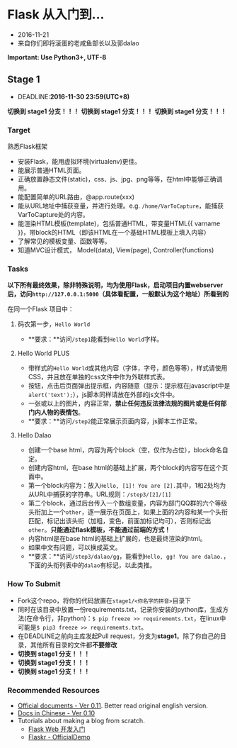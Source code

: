 # Flask 从入门到...
  - 2016-11-21
  - 来自你们即将滚蛋的老咸鱼部长以及郭dalao

**Important: Use Python3+, UTF-8**

## Stage 1
 - DEADLINE:**2016-11-30 23:59(UTC+8)**

**切换到 stage1 分支！！！**
**切换到 stage1 分支！！！**
**切换到 stage1 分支！！！**

### Target

熟悉Flask框架

- 安装Flask，能用虚拟环境(virtualenv)更佳。
- 能展示普通HTML页面。
- 正确放置静态文件(static)，css、js、jpg、png等等，在html中能够正确调用。
- 能配置简单的URL路由，@app.route(xxx)
- 能从URL地址中捕获变量，并进行处理。e.g. `/home/VarToCapture`，能捕获VarToCapture处的内容。
- 能渲染HTML模板(template)，包括普通HTML，带变量HTML{{ varname }}，带block的HTML（即该HTML在一个基础HTML模板上填入内容）
- 了解常见的模板变量、函数等等。
- 知道MVC设计模式， Model(data), View(page), Controller(functions)

### Tasks
**以下所有最终效果，除非特殊说明，均为使用Flask，启动项目内置webserver后，访问`http://127.0.0.1:5000`（具体看配置，一般默认为这个地址）所看到的**

在同一个Flask 项目中：
1. 码农第一步，`Hello World`
    - **要求：**访问`/step1`能看到`Hello World`字样。

2. Hello World PLUS
    - 带样式的`Hello World`或其他内容（字体，字号，颜色等等），样式请使用CSS，并且放在单独的css文件中作为外联样式表。
    - 按钮，点击后页面弹出提示框，内容随意（提示：提示框在javascript中是`alert('text');`），js脚本同样请放在外部的js文件中。
    - 一张或以上的图片，内容正常，**禁止任何违反法律法规的图片或是任何部门内人物的表情包**。
    - **要求：**访问`/step2`能正常展示页面内容，js脚本工作正常。

3. Hello Dalao
    - 创建一个base html，内容为两个block（空，仅作为占位），block命名自定。
    - 创建内容html，在base html的基础上扩展，两个block的内容写在这个页面中。
    - 第一个block内容为：放入`Hello, [1]! You are [2].`其中，1和2处均为从URL中捕获的字符串。URL规则：`/step3/[2]/[1]`
    - 第二个block，通过后台传入一个数组变量，内容为部门QQ群的六个等级头衔加上一个`other`，逐一展示在页面上，如果上面的2内容和某一个头衔匹配，标记出该头衔（加粗，变色，前面加标记均可），否则标记出`other`。**只能通过flask模板，不能通过前端的方式！**
    - 内容html是在base html的基础上扩展的，也是最终渲染的html。
    - 如果中文有问题，可以换成英文。
    - **要求：**访问`/step3/dalao/gg`，能看到`Hello, gg! You are dalao.`，下面的头衔列表中的`dalao`有标记，以此类推。

### How To Submit
- Fork这个repo，将你的代码放置在`stage1/<你名字的拼音>`目录下
- 同时在该目录中放置一份requirements.txt，记录你安装的python库，生成方法(在命令行，非python)：`$ pip freeze >> requirememts.txt`，在linux中可能是`$ pip3 freeze >> requirememts.txt`。
- 在DEADLINE之前向主库发起Pull request，分支为**stage1**。除了你自己的目录，其他所有目录的文件都**不要修改**
- **切换到 stage1 分支！！！**
- **切换到 stage1 分支！！！**
- **切换到 stage1 分支！！！**

### Recommended Resources
- [Official documents - Ver 0.11](http://flask.pocoo.org/docs/0.11/). Better read original english version.
- [Docs in Chinese - Ver 0.10](http://www.pythondoc.com/flask/)
- Tutorials about making a blog from scratch.
    - [Flask Web 开发入门](https://www.gitbook.com/book/funhacks/head-first-flask/details)
    - [Flaskr - OfficialDemo](http://flask.pocoo.org/docs/0.11/tutorial/introduction/)